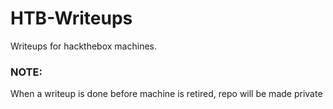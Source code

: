 # HTB-Writeups
Writeups for hackthebox machines. 

### NOTE:
When a writeup is done before machine is retired, repo will be made private
